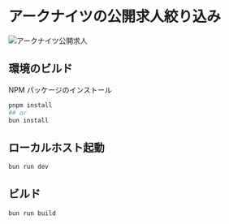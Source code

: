 # アークナイツの公開求人絞り込み

![アークナイツ公開求人](https://i.imgur.com/5buMVlO.jpeg "Webページのサンプルスクリーンショット")

## 環境のビルド

NPM パッケージのインストール

```bash
pnpm install
## or
bun install
```

## ローカルホスト起動

```bash
bun run dev
```

## ビルド

```bash
bun run build
```